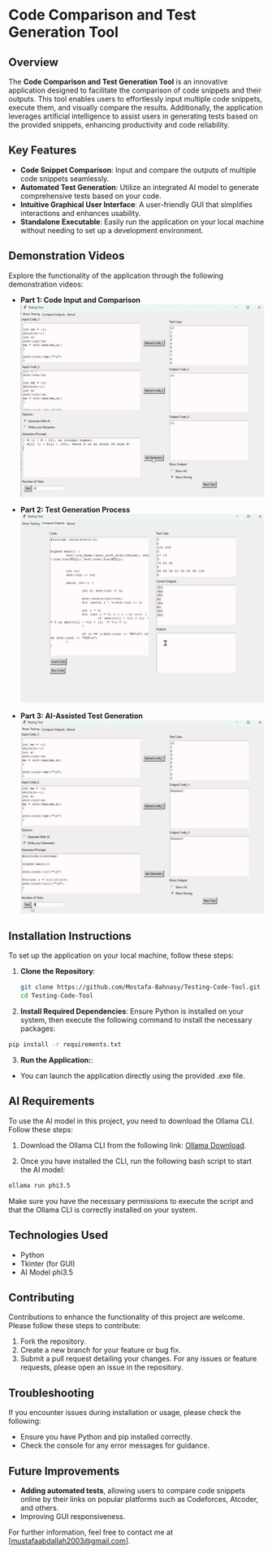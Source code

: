 # Code Comparison and Test Generation Tool

## Overview

The **Code Comparison and Test Generation Tool** is an innovative application designed to facilitate the comparison of code snippets and their outputs. This tool enables users to effortlessly input multiple code snippets, execute them, and visually compare the results. Additionally, the application leverages artificial intelligence to assist users in generating tests based on the provided snippets, enhancing productivity and code reliability.

## Key Features

- **Code Snippet Comparison**: Input and compare the outputs of multiple code snippets seamlessly.
- **Automated Test Generation**: Utilize an integrated AI model to generate comprehensive tests based on your code.
- **Intuitive Graphical User Interface**: A user-friendly GUI that simplifies interactions and enhances usability.
- **Standalone Executable**: Easily run the application on your local machine without needing to set up a development environment.

## Demonstration Videos

Explore the functionality of the application through the following demonstration videos:

- **Part 1: Code Input and Comparison**  
  [![Part 1](Project%20Files/AI%20generator%20image.png)](Project%20Files/code%20compare%20tests.mp4)

- **Part 2: Test Generation Process**  
  [![Part 2](Project%20Files/code%20compare%20tests.png)](Project%20Files/manual%20stress%20test.mp4)

- **Part 3: AI-Assisted Test Generation**  
  [![Part 3](Project%20Files/manual%20stress%20test.png)](Project%20Files/AI%20generator%20video.mp4)


## Installation Instructions

To set up the application on your local machine, follow these steps:

1. **Clone the Repository**:
   ```bash
   git clone https://github.com/Mostafa-Bahnasy/Testing-Code-Tool.git
   cd Testing-Code-Tool
   ```

2. **Install Required Dependencies**: Ensure Python is installed on your system, then execute the following command to install the necessary packages:

```bash
pip install -r requirements.txt
```

3. **Run the Application:**: 
- You can launch the application directly using the provided .exe file.


## AI Requirements

To use the AI model in this project, you need to download the Ollama CLI. Follow these steps:

1. Download the Ollama CLI from the following link: [Ollama Download](https://ollama.com/download).

2. Once you have installed the CLI, run the following bash script to start the AI model:
```bash
ollama run phi3.5
```

Make sure you have the necessary permissions to execute the script and that the Ollama CLI is correctly installed on your system.


## Technologies Used
- Python
- Tkinter (for GUI)
- AI Model phi3.5


## Contributing
Contributions to enhance the functionality of this project are welcome. Please follow these steps to contribute:

1. Fork the repository.
2. Create a new branch for your feature or bug fix.
3. Submit a pull request detailing your changes.
For any issues or feature requests, please open an issue in the repository.

## Troubleshooting
If you encounter issues during installation or usage, please check the following:

- Ensure you have Python and pip installed correctly.
- Check the console for any error messages for guidance.

## Future Improvements
- **Adding automated tests**, allowing users to compare code snippets online by their links on popular platforms such as Codeforces, Atcoder, and others.
- Improving GUI responsiveness.


For further information, feel free to contact me at [mustafaabdallah2003@gmail.com].



